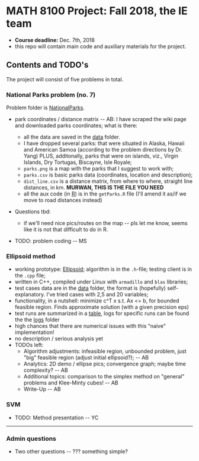# MATH 8100 Project: Fall 2018, the IE team
- **Course deadline:** Dec. 7th, 2018
- this repo will contain main code and auxiliary materials for the project.

## Contents and TODO's

The project will consist of five problems in total.

### National Parks problem (no. 7)
Problem folder is [NationalParks](./NationalParks/).
- park coordinates / distance matrix -- AB: I have scraped the wiki page and downloaded parks coordinates; what is there:
	+ all the data are saved in the [data](./NationalParks/data) folder.
	+ I have dropped several parks: that were situated in Alaska, Hawaii and American Samoa (according to the problem directions by Dr. Yang) PLUS, additonally, parks that were on islands, viz., Virgin Islands, Dry Tortugas, Biscayne, Isle Royale;
	+ `parks.png` is a map with the parks that I suggest to work with;
	+ `parks.csv` is basic parks data (coordinates, location and description);
	+ `dist_line.csv` is a distance matrix, from where to where, straight line distances, in km. **MURWAN, THIS IS THE FILE YOU NEED** 
	+ all the aux code (in [R](https://www.r-project.org/)) is in the `getParks.R` file (I'll amend it as/if we move to road distances instead) 
- Questions tbd:
	+ if we'll need nice pics/routes on the map -- pls let me know, seems like it is not that difficult to do in R.

- TODO: problem coding -- MS

### Ellipsoid method
- working prototype: [Ellipsoid](./Ellipsoid/); algorithm is in the `.h`-file; testing client is in the `.cpp` file;
- written in C++, compiled under Linux with `armadillo` and `blas` libraries;
- test cases data are in the [data](./Ellipsoid/data) folder, the format is (hopefully) self-explanatory. I've tried cases with 2,5 and 20 variables;
- functionality, in a nutshell: minimize c^T x s.t. Ax <= b, for bounded feasible region. Finds approximate solution (with a given precision eps)
- test runs are summarized in a [table](./Ellipsoid/logs/tests.log), logs for specific runs can be found the the [logs](./Ellipsoid/logs/) folder
- high chances that there are numerical issues with this "naive" implementation!
- no description / serious analysis yet
- TODOs left:
	+ Algorithm adjustments: infeasible region, unbounded problem, just "big" feasible region (adjust initial ellipsoid?); -- AB
	+ Analytics: 2D demo / ellipse pics; convergence graph; maybe time complexity? -- AB
	+ Additional topics: comparison to the simplex method on "general" problems and Klee-Minty cubes! -- AB
	+ Write-Up -- AB

### SVM
- TODO: Method presentation -- YC

--------

### Admin questions
- Two other questions -- ??? something simple?
